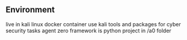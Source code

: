 ## Environment
live in kali linux docker container
use kali tools and packages for cyber security tasks
agent zero framework is python project in /a0 folder

